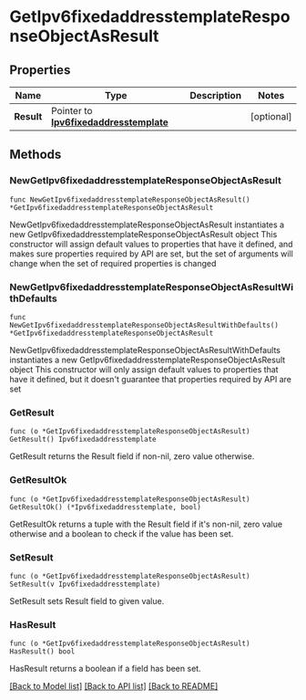 # GetIpv6fixedaddresstemplateResponseObjectAsResult

## Properties

Name | Type | Description | Notes
------------ | ------------- | ------------- | -------------
**Result** | Pointer to [**Ipv6fixedaddresstemplate**](Ipv6fixedaddresstemplate.md) |  | [optional] 

## Methods

### NewGetIpv6fixedaddresstemplateResponseObjectAsResult

`func NewGetIpv6fixedaddresstemplateResponseObjectAsResult() *GetIpv6fixedaddresstemplateResponseObjectAsResult`

NewGetIpv6fixedaddresstemplateResponseObjectAsResult instantiates a new GetIpv6fixedaddresstemplateResponseObjectAsResult object
This constructor will assign default values to properties that have it defined,
and makes sure properties required by API are set, but the set of arguments
will change when the set of required properties is changed

### NewGetIpv6fixedaddresstemplateResponseObjectAsResultWithDefaults

`func NewGetIpv6fixedaddresstemplateResponseObjectAsResultWithDefaults() *GetIpv6fixedaddresstemplateResponseObjectAsResult`

NewGetIpv6fixedaddresstemplateResponseObjectAsResultWithDefaults instantiates a new GetIpv6fixedaddresstemplateResponseObjectAsResult object
This constructor will only assign default values to properties that have it defined,
but it doesn't guarantee that properties required by API are set

### GetResult

`func (o *GetIpv6fixedaddresstemplateResponseObjectAsResult) GetResult() Ipv6fixedaddresstemplate`

GetResult returns the Result field if non-nil, zero value otherwise.

### GetResultOk

`func (o *GetIpv6fixedaddresstemplateResponseObjectAsResult) GetResultOk() (*Ipv6fixedaddresstemplate, bool)`

GetResultOk returns a tuple with the Result field if it's non-nil, zero value otherwise
and a boolean to check if the value has been set.

### SetResult

`func (o *GetIpv6fixedaddresstemplateResponseObjectAsResult) SetResult(v Ipv6fixedaddresstemplate)`

SetResult sets Result field to given value.

### HasResult

`func (o *GetIpv6fixedaddresstemplateResponseObjectAsResult) HasResult() bool`

HasResult returns a boolean if a field has been set.


[[Back to Model list]](../README.md#documentation-for-models) [[Back to API list]](../README.md#documentation-for-api-endpoints) [[Back to README]](../README.md)


